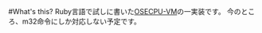 #What's this?
Ruby言語で試しに書いた[OSECPU-VM](http://osecpu.osask.jp/wiki/)の一実装です。
今のところ、m32命令にしか対応しない予定です。

